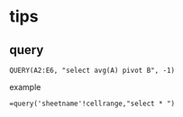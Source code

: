 # tips 




## query
```
QUERY(A2:E6, "select avg(A) pivot B", -1)
```

example
```
=query('sheetname'!cellrange,"select * ")
```
